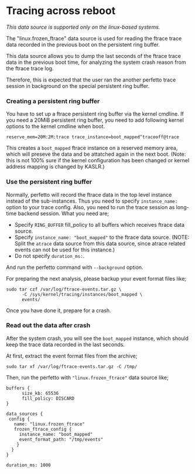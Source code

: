 # Tracing across reboot

_This data source is supported only on the linux-based systems._

The "linux.frozen_ftrace" data source is used for reading the ftrace
trace data recorded in the previous boot on the persistent ring buffer.

This data source allows you to dump the last seconds of the ftrace
trace data in the previous boot time, for analyzing the system crash
reason from the ftrace trace log.

Therefore, this is expected that the user ran the another perfetto
trace session in background on the special persistent ring buffer.

### Creating a persistent ring buffer

You have to set up a ftrace persistent ring buffer via the kernel
cmdline. If you need a 20MiB persistent ring buffer, you need to
add following kernel options to the kernel cmdline when boot.

```
reserve_mem=20M:2M:trace trace_instance=boot_mapped^traceoff@trace
```

This creates a `boot_mapped` ftrace instance on a reserved memory area,
which will preseve the data and be attatched again in the next boot.
(Note: this is not 100% sure if the kernel configuration has been
 changed or kernel address mapping is changed by KASLR.)

### Use the persistent ring buffer

Normally, perfetto will record the ftrace data in the top level instance
instead of the sub-instances. Thus you need to specify `instance_name:`
option to your trace config. Also, you need to run the trace session as
long-time backend session. What you need are;

- Specify `RING_BUFFER` fill_policy to all buffers which receives ftrace
  data source.
- Specify `instance_name: "boot_mapped"` to the ftrace data source.
  (NOTE: Split the `atrace` data source from this data source, since
   atrace related events can not be used for this instance.)
- Do not specify `duration_ms:`.

And run the perfetto command with `--background` option.

For preparing the next analysis, please backup your event format files
like;

```
sudo tar czf /var/log/ftrace-events.tar.gz \
      -C /sys/kernel/tracing/instances/boot_mapped \
      events/
```

Once you have done it, prepare for a crash.

### Read out the data after crash

After the system crash, you will see the `boot_mapped` instance, which
should keep the trace data recorded in the last seconds.

At first, extract the event format files from the archive;

```
sudo tar xf /var/log/ftrace-events.tar.gz -C /tmp/
```

Then, run the perfetto with `"linux.frozen_ftrace"` data source like;

```
buffers {
      size_kb: 65536
      fill_policy: DISCARD
}

data_sources {
 config {
   name: "linux.frozen_ftrace"
   frozen_ftrace_config {
     instance_name: "boot_mapped"
     event_format_path: "/tmp/events"
    }
  }
}

duration_ms: 1000
```